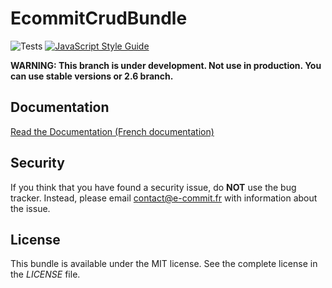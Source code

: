 # EcommitCrudBundle


![Tests](https://github.com/e-commit/EcommitCrudBundle/workflows/Tests/badge.svg)
[![JavaScript Style Guide](https://img.shields.io/badge/code_style-standard-brightgreen.svg)](https://standardjs.com)


**WARNING: This branch is under development. Not use in production. You can use stable versions or 2.6 branch.**

## Documentation ##

[Read the Documentation (French documentation)](doc/index.md)

## Security ##

If you think that you have found a security issue, do **NOT** use the bug tracker. Instead, please email 
contact@e-commit.fr with information about the issue.

## License ##

This bundle is available under the MIT license. See the complete license in the *LICENSE* file.
